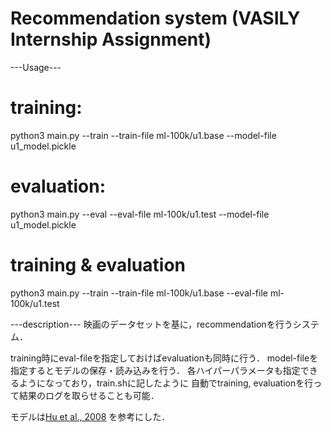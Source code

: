Recommendation system (VASILY Internship Assignment)
======

---Usage---

# training:
python3 main.py --train --train-file ml-100k/u1.base --model-file u1_model.pickle

# evaluation:
python3 main.py --eval --eval-file ml-100k/u1.test --model-file u1_model.pickle

# training & evaluation
python3 main.py --train --train-file ml-100k/u1.base --eval-file ml-100k/u1.test

---description---
映画のデータセットを基に，recommendationを行うシステム．

training時にeval-fileを指定しておけばevaluationも同時に行う．
model-fileを指定するとモデルの保存・読み込みを行う．
各ハイパーパラメータも指定できるようになっており，train.shに記したように
自動でtraining, evaluationを行って結果のログを取らせることも可能．

モデルは[Hu et al., 2008](http://yifanhu.net/PUB/cf.pdf)
を参考にした．



